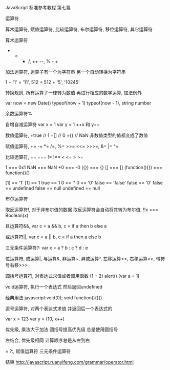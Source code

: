 JavaScript 
标准参考教程
第七篇

运算符

算术运算符,
赋值运算符,
比较运算符,
布尔运算符,
移位运算符,
其它运算符

算术运算符

+ - * /,
++ --,
% - +

加法运算符,
运算子有一个为字符串
另一个自动转换为字符串

1 + '1' = '11',
512 + 512 + '5',
'10245'

转换规则,
所有运算子一律转为数值
再进行相应的数学运算,
加法例外

var now = new Date()
typeof(now + 1)
typeof(now - 1),
string number

余数运算符%

自增自减运算符
var x = 1
var y = 1
++x 和 y++

数值运算符,
+true // 1
+[] // 0
+{} // NaN
非数值类型的值都变成了数值

赋值运算符,
+= -= *= /=,
%= >>= <<= >>>=,
&= |= ^=

比较运算符,
== === 
!= !==
< <= > >=

1 === 0x1
NaN === NaN
+0 === -0
({}) === {}
[] === []
(function(){}) === function(){}

[1] == '1'
[1] == 1
true == 1
0 == ''
0 == '0'
false == 'false'
false == '0'
false == undefined
false == null
undefined == null

布尔运算符

取反运算符!,
对于非布尔值的数据
取反运算符会自动将其转为布尔值,
!!x === Boolean(x)

且运算符&&,
var c = a && b,
c = if a then b else a

或运算符||,
var c = a || b,
c = if a then a else b

三元条件运算符?:
var x = a ? b : c ? d : e

位运算符,
或运算|,
与运算&,
非运算~,
异或运算^,
左移运算<<,
右移运算>>,
带符号右移>>>

圆括号运算符,
对表达式求值或者调用函数
(1 + 2)
alert()
(var a = 1)

void运算符,
执行一个表达式
然后返回undefined

经典用法
javascript:void(0);
void function(){}()

逗号运算符,
对两个表达式求值
并返回后一个表达式的

var x = 123
var y = (10, x++)

优先级,
乘法大于加法
圆括号提高优先级
总是使用圆括号

左结合,
优先级相同
计算顺序总是从左到右

= ?:,
赋值运算符
三元条件运算符

结束
http://javascript.ruanyifeng.com/grammar/operator.html